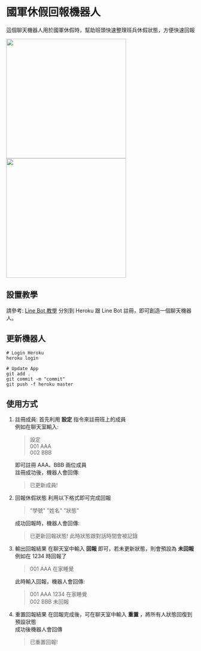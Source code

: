# 國軍休假回報機器人
這個聊天機器人用於國軍休假時，幫助班頭快速整理班兵休假狀態，方便快速回報

<img src="https://github.com/cwLin1/holiday-report-line-bot/assets/61427980/b26cda8c-4e18-45fc-b1c0-6e8007b3a1fc" width="320">\
<img src="https://github.com/cwLin1/holiday-report-line-bot/assets/61427980/d3eb3b2c-f4bc-43b1-b328-8085717ec0e1" width="320">  


## 設置教學
請參考: [Line Bot 教學](https://github.com/yaoandy107/line-bot-tutorial?tab=readme-ov-file)
分別到 Heroku 跟 Line Bot 註冊，即可創造一個聊天機器人。

## 更新機器人
```
# Login Heroku
heroku login

# Update App
git add .
git commit -m "commit"
git push -f heroku master
```

## 使用方式
1. 註冊成員:
   首先利用 **設定** 指令來註冊班上的成員  
   例如在聊天室輸入:
   > 設定  
   > 001 AAA  
   > 002 BBB
   
   即可註冊 AAA、BBB 兩位成員  
   註冊成功後，機器人會回傳:
   > 已更新成員!

2. 回報休假狀態
   利用以下格式即可完成回報  
   > "學號" "姓名" "狀態"
   
   成功回報時，機器人會回傳:  
   > 已更新回報狀態!
   此時狀態跟對話時間會被記錄

4. 輸出回報結果
   在聊天室中輸入 **回報** 即可，若未更新狀態，則會預設為 **未回報**  
   例如在 1234 時回報了
   > 001 AAA 在家睡覺
   
   此時輸入回報，機器人會回傳:  
   > 001 AAA 1234 在家睡覺  
   > 002 BBB 未回報

6. 重置回報結果
   在回報完成後，可在聊天室中輸入 **重置** ，將所有人狀態回復到預設狀態  
   成功後機器人會回傳
   > 已重置回報!
   
